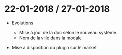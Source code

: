 22-01-2018 / 27-01-2018
===

-   Evolutions
	-   Mise à jour de la doc selon le nouveau système.
	- 	Nom de la ville dans la modale
	
-  Mise à disposition du plugin sur le market
